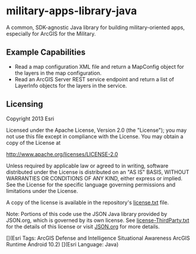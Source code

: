 military-apps-library-java
==========================

A common, SDK-agnostic Java library for building military-oriented apps, especially for ArcGIS for the Military.

## Example Capabilities

- Read a map configuration XML file and return a MapConfig object for the layers in the map configuration.
- Read an ArcGIS Server REST service endpoint and return a list of LayerInfo objects for the layers in the service.

## Licensing

Copyright 2013 Esri

Licensed under the Apache License, Version 2.0 (the "License"); you may not use this file except in compliance with the License. You may obtain a copy of the License at

   http://www.apache.org/licenses/LICENSE-2.0

Unless required by applicable law or agreed to in writing, software distributed under the License is distributed on an "AS IS" BASIS, WITHOUT WARRANTIES OR CONDITIONS OF ANY KIND, either express or implied. See the License for the specific language governing permissions and limitations under the License.

A copy of the license is available in the repository's [license.txt](license.txt) file.

Note: Portions of this code use the JSON Java library provided by JSON.org, which is governed by its own license. See [license-ThirdParty.txt](license-ThirdParty.txt) for the details of this license or visit [JSON.org](http://www.json.org) for more details.

[](Esri Tags: ArcGIS Defense and Intelligence Situational Awareness ArcGIS Runtime Android 10.2)
[](Esri Language: Java)
